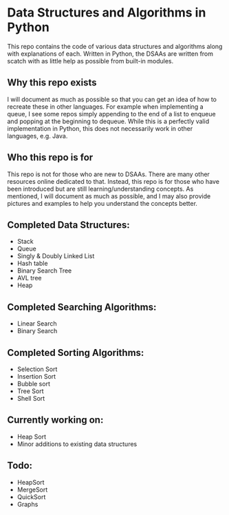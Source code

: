 # Data Structures and Algorithms in Python

This repo contains the code of various data structures and algorithms along with explanations of each. 
Written in Python, the DSAAs are written from scatch with as little help as possible from
built-in modules. 

## Why this repo exists
I will document as much as possible so that you can get an idea of how to recreate these in other languages.
For example when implementing a queue, I see some repos simply appending to the end of a list to enqueue and popping 
at the beginning to dequeue. While this is a perfectly valid implementation in Python, this does not necessarily work in other
languages, e.g. Java. 

## Who this repo is for
This repo is not for those who are new to DSAAs. There are many other resources online dedicated to that. Instead, this repo is for those who have been introduced but are still learning/understanding concepts. As mentioned, I will document as much as possible, and I may also provide pictures and examples to help you understand the concepts better.

## Completed Data Structures:
- Stack
- Queue
- Singly & Doubly Linked List
- Hash table
- Binary Search Tree
- AVL tree
- Heap

## Completed Searching Algorithms:
- Linear Search
- Binary Search

## Completed Sorting Algorithms:
- Selection Sort
- Insertion Sort
- Bubble sort
- Tree Sort
- Shell Sort

## Currently working on:
- Heap Sort
- Minor additions to existing data structures

## Todo:
- HeapSort
- MergeSort
- QuickSort
- Graphs